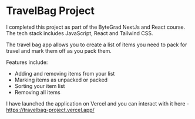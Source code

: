 # TravelBag Project

I completed this project as part of the ByteGrad NextJs and React course. The tech stack includes JavaScript, React and Tailwind CSS.

The travel bag app allows you to create a list of items you need to pack for travel and mark them off as you pack them.

Features include: 
- Adding and removing items from  your list
- Marking items as unpacked or packed
- Sorting your item list
- Removing all items

I have launched the application on Vercel and you can interact with it here - https://travelbag-project.vercel.app/



